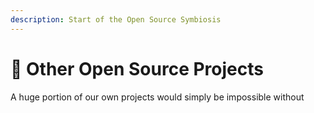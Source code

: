 ```yaml
---
description: Start of the Open Source Symbiosis
---
```


# 📑 Other Open Source Projects

A huge portion of our own projects would simply be impossible without
